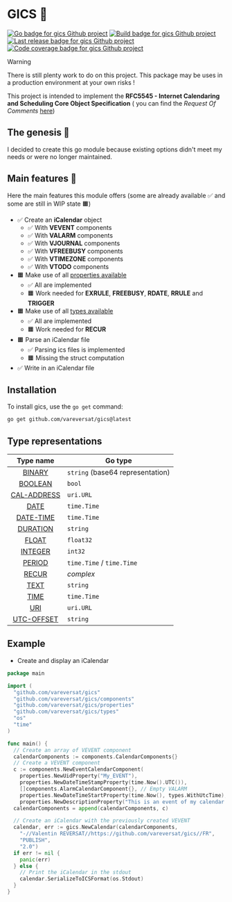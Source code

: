 # GICS 📅

[![Go badge for gics Github project](https://img.shields.io/badge/go-white?logo=go&style=for-the-badge)](https://go.dev)
[![Build badge for gics Github project](https://img.shields.io/github/actions/workflow/status/vareversat/gics/push.default.yaml?logo=github&style=for-the-badge)](https://github.com/vareversat/gics/actions)
[![Last release badge for gics Github project](https://img.shields.io/github/v/tag/vareversat/gics?label=version&logo=git&logoColor=white&style=for-the-badge)](https://github.com/vareversat/gics/releases)
[![Code coverage badge for gics Github project](https://img.shields.io/codecov/c/github/vareversat/gics?logo=codecov&style=for-the-badge&token=ES462W8D70)](https://codecov.io/gh/vareversat/gics/)

> [!WARNING]
> There is still plenty work to do on this project. This package may be uses in a production environment at your own
> risks !

This project is intended to implement the **RFC5545 - Internet Calendaring and Scheduling Core Object Specification** (
you can find the *Request Of Comments* [here](https://datatracker.ietf.org/doc/html/rfc5545))

## The genesis 🧠

I decided to create this go module because existing options didn't meet my needs or were no longer maintained.

## Main features 🚀

Here the main features this module offers (some are already available ✅ and some are still in WIP state 🟧)

- ✅ Create an **iCalendar** object
  - ✅ With **VEVENT** components
  - ✅ With **VALARM** components
  - ✅ With **VJOURNAL** components
  - ✅ With **VFREEBUSY** components
  - ✅ With **VTIMEZONE** components
  - ✅ With **VTODO** components
- 🟧 Make use of all [properties available](https://datatracker.ietf.org/doc/html/rfc5545#section-3.2)
  - ✅ All are implemented
  - 🟧 Work needed for **EXRULE**, **FREEBUSY**, **RDATE**, **RRULE** and **TRIGGER**
- 🟧 Make use of all [types available](https://datatracker.ietf.org/doc/html/rfc5545#section-3.3)
  - ✅ All are implemented
  - 🟧 Work needed for **RECUR**
- 🟧 Parse an iCalendar file
  - ✅ Parsing ics files is implemented
  - 🟧 Missing the struct computation
- ✅ Write in an iCalendar file

## Installation

To install gics, use the `go get` command:

```sh
go get github.com/vareversat/gics@latest
```

## Type representations

|                                 Type name                                  | Go type                          |
|:--------------------------------------------------------------------------:|----------------------------------|
|   [BINARY](https://datatracker.ietf.org/doc/html/rfc5545#section-3.3.1)    | `string` (base64 representation) |
|   [BOOLEAN](https://datatracker.ietf.org/doc/html/rfc5545#section-3.3.2)   | `bool`                           |
| [CAL-ADDRESS](https://datatracker.ietf.org/doc/html/rfc5545#section-3.3.3) | `uri.URL`                        |
|    [DATE](https://datatracker.ietf.org/doc/html/rfc5545#section-3.3.4)     | `time.Time`                      |
|  [DATE-TIME](https://datatracker.ietf.org/doc/html/rfc5545#section-3.3.5)  | `time.Time`                      |
|  [DURATION](https://datatracker.ietf.org/doc/html/rfc5545#section-3.3.6)   | `string`                         |
|    [FLOAT](https://datatracker.ietf.org/doc/html/rfc5545#section-3.3.7)    | `float32`                        |
|   [INTEGER](https://datatracker.ietf.org/doc/html/rfc5545#section-3.3.8)   | `int32`                          |
|   [PERIOD](https://datatracker.ietf.org/doc/html/rfc5545#section-3.3.9)    | `time.Time` / `time.Time`        |
|   [RECUR](https://datatracker.ietf.org/doc/html/rfc5545#section-3.3.10)    | *complex*                        |
|    [TEXT](https://datatracker.ietf.org/doc/html/rfc5545#section-3.3.11)    | `string`                         |
|    [TIME](https://datatracker.ietf.org/doc/html/rfc5545#section-3.3.12)    | `time.Time`                      |
|    [URI](https://datatracker.ietf.org/doc/html/rfc5545#section-3.3.13)     | `uri.URL`                        |
| [UTC-OFFSET](https://datatracker.ietf.org/doc/html/rfc5545#section-3.3.14) | `string`                         |

## Example

- Create and display an iCalendar

```go
package main

import (
  "github.com/vareversat/gics"
  "github.com/vareversat/gics/components"
  "github.com/vareversat/gics/properties"
  "github.com/vareversat/gics/types"
  "os"
  "time"
)

func main() {
  // Create an array of VEVENT component
  calendarComponents := components.CalendarComponents{}
  // Create a VEVENT component
  c := components.NewEventCalendarComponent(
    properties.NewUidProperty("My_EVENT"),
    properties.NewDateTimeStampProperty(time.Now().UTC()),
    []components.AlarmCalendarComponent{}, // Empty VALARM
    properties.NewDateTimeStartProperty(time.Now(), types.WithUtcTime),
    properties.NewDescriptionProperty("This is an event of my calendar !"))
  calendarComponents = append(calendarComponents, c)

  // Create an iCalendar with the previously created VEVENT
  calendar, err := gics.NewCalendar(calendarComponents,
    "-//Valentin REVERSAT//https://github.com/vareversat/gics//FR",
    "PUBLISH",
    "2.0")
  if err != nil {
    panic(err)
  } else {
    // Print the iCalendar in the stdout
    calendar.SerializeToICSFormat(os.Stdout)
  }
}

```

